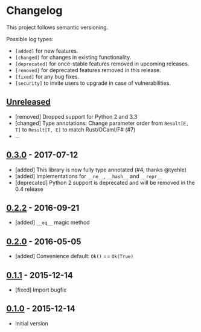 # Changelog

This project follows semantic versioning.

Possible log types:

- `[added]` for new features.
- `[changed]` for changes in existing functionality.
- `[deprecated]` for once-stable features removed in upcoming releases.
- `[removed]` for deprecated features removed in this release.
- `[fixed]` for any bug fixes.
- `[security]` to invite users to upgrade in case of vulnerabilities.

## [Unreleased]

 - [removed] Dropped support for Python 2 and 3.3
 - [changed] Type annotations: Change parameter order
   from `Result[E, T]` to `Result[T, E]` to match Rust/OCaml/F# (#7)
 - ...

## [0.3.0] - 2017-07-12

 - [added] This library is now fully type annotated (#4, thanks @tyehle)
 - [added] Implementations for `__ne__`, `__hash__` and `__repr__`
 - [deprecated] Python 2 support is deprecated and will be removed in the 0.4 release

## [0.2.2] - 2016-09-21

 - [added] `__eq__` magic method

## [0.2.0] - 2016-05-05

 - [added] Convenience default: `Ok()` == `Ok(True)`

## [0.1.1] - 2015-12-14

 - [fixed] Import bugfix

## [0.1.0] - 2015-12-14

 - Initial version

[Unreleased]: https://github.com/dbrgn/result/compare/v0.3.0...HEAD
[0.3.0]: https://github.com/dbrgn/result/compare/v0.2.2...v0.3.0
[0.2.2]: https://github.com/dbrgn/result/compare/v0.2.1...v0.2.2
[0.2.1]: https://github.com/dbrgn/result/compare/v0.2.0...v0.2.1
[0.2.0]: https://github.com/dbrgn/result/compare/v0.1.1...v0.2.0
[0.1.1]: https://github.com/dbrgn/result/compare/v0.1.0...v0.1.1
[0.1.0]: https://github.com/dbrgn/result/compare/3ca7d83...v0.1.0
